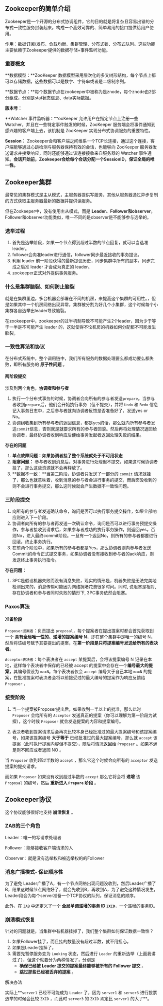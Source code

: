 ## Zookeeper的简单介绍

Zookeeper是一个开源的分布式协调组件，它的目的就是将复杂且容易出错的分布式一致性服务封装起来，构成一个高效可靠的、简单易用的接口提供给用户使用。

作用：数据订阅/发布、负载均衡、集群管理、分布式锁、分布式队列。这些功能主要依赖于Zookeeper提供的数据存储+事件监听功能。



### 重要概念

**数据模型：**ZooKeeper 数据模型采用层次化的多叉树形结构，每个节点上都可以存储数据，这些数据可以是数字、字符串或者是二级制序列。

**数据节点：**每个数据节点在zookeeper中被称为是znode，每个znode由2部分组成，分别是stat状态信息、data实际数据。

**版本号：**

**Watcher 事件监听器：**ooKeeper 允许用户在指定节点上注册一些 Watcher，并且在一些特定事件触发的时候，ZooKeeper 服务端会将事件通知到感兴趣的客户端上去，该机制是 ZooKeeper 实现分布式协调服务的重要特性。

**Session：** Zookeeper会和客户端之间维系一个TCP长连接，通过这个连接，客户端能够通过心跳检测与服务器保持有效的会话，也能够向 ZooKeeper 服务器发送请求并接受响应，同时还能够通过该连接接收来自服务器的 Watcher 事件通知。**会话开始前，Zookeeper会给每个会话分配一个SessionID，保证全局的唯一性。**



## Zookeeper集群

最常见的集群模式是主从模式，主服务器提供写服务，其他从服务器通过异步复制的方式获取主服务器最新的数据并提供读服务。

但在Zookeeper中，没有使用主从模式，而是 **Leader、Follower和observer**。 Follower和observer功能类似，唯一不同的是observer是不能够参与选举的。



### 选举过程

1. 首先是选举阶段，如果一个节点得到超过半数的节点回复，就可以当选准leader。
2. follower会向准leader进行通信，follower同步最近接收的事务提议。
3. 利用 leader 前一阶段获得的最新提议历史，同步集群中所有的副本。同步完成之后准 leader 才会成为真正的 leader。
4. zookeeper正式对外提供事务服务。



### 什么是集群脑裂、如何防止脑裂

就是在集群里边，多台机器会部署在不同的机房，来提高这个集群的可用性。，但是如果其中一个机房网络出现异常，集群被分割为好几个小集群，这个时候每个小集群各自选举出leader导致脑裂。



在zookeeper中，zookeeper的过半机制导致不可能产生2个leader，因为少于等于一半是不可能产生 leader 的，这就使得不论机房的机器如何分配都不可能发生脑裂。



### 一致性算法和协议

在分布式系统中，整个调用链中，我们所有服务的数据处理要么都成功要么都失败，即所有服务的 **原子性问题** 。

#### 两阶段提交

涉及到两个角色，**协调者和参与者**

1. 执行一个分布式事务的时候，协调者会向所有的参与者发送`prepare`。当参与者收到`prepare`后，他们会开始执行事务（但不提交），并将 `Undo` 和 `Redo` 信息记入事务日志中，之后参与者就向协调者反馈是否准备好了，发送yes or No。
2. 协调组收集到所有参与者的返回信息，都是yes的话，那么就向所有参与者发送`commit`信息，否则就是就要求所有的参与者回滚。然后再将处理情况返回给协调者，最终协调者收到响应后便给事务发起者返回处理失败的结果。

**存在的问题**

1. **单点故障问题：如果协调者挂了整个系统就处于不可用状态**
2. **阻塞问题：** 参与者收到消息后，对事务进行处理但不提交，如果这时候协调者挂了，那么这些资源就不会再释放了。
3. **数据不一致：**当第二阶段，协调者只发送了一部分的 `commit` 请求就挂了，那么也就意味着，收到消息的参与者会进行事务的提交，而后面没收到的则不会进行事务提交，那么这时候就会产生数据不一致性问题。



### 三阶段提交

1. 向所有的参与者发送确认命令，询问是否可以执行事务提交操作，如果全部响应则进入下一阶段。
2. 协调者向所有的参与者再发送一次确认命令，询问是否可以进行事务预提交操作，参与者接收到请求后，如果参与者成功的执行事务操作，则返回yes，否则No，进入最终commit阶段。一旦有一个返回No，则所有的参与者都要进行回滚，终止事务执行。
3. 在前两个阶段中，如果所有的参与者都是Yes，那么协调者则向参与者发送Commit的命令正式提交事务，如果协调者没有接收到参与者的ack响应，则发送终止事务执行指令。

**存在问题：**

1. 3PC是假设机器失败而没有消息失败，现实的情形是，机器失败是无法完美地检测出来的，消息传输可能因为网络拥堵花费很多时间。同时, 说阻塞是相对, 存在协调者和参与者同时失败的情形下, 3PC事务依然会阻塞。



### Paxos算法



#### 准备阶段

`Proposer提案者`：负责提出 `proposal`，每个提案者在提出提案时都会首先获取到一个 **具有全局唯一性的、递增的提案编号 N**，即在整个集群中是唯一的编号 N，然后将该编号赋予其要提出的提案，在**第一阶段是只将提案编号发送给所有的表决者**。

`Acceptor表决者`：每个表决者在 `accept` 某提案后，会将该提案编号 N 记录在本地，这样每个表决者中保存的已经被 accept 的提案中会存在一个**编号最大的提案**，其编号假设为 `maxN`。每个表决者仅会 `accept` 编号大于自己本地 `maxN` 的提案，在批准提案时表决者会将以前接受过的最大编号的提案作为响应反馈给 `Proposer` 。



### 接受阶段

1. 当一个提案被Proposer提出后，如果收到一半以上的批准，那么此时 `Proposer` 会给所有的 `Acceptor` 发送真正的提案（你可以理解为第一阶段为试探），这个时候 `Proposer` 就会发送提案的内容和提案编号。

2. 表决者收到提案请求后会再次比较本身已经批准过的最大提案编号和该提案编号，如果该提案编号 **大于等于** 已经批准过的最大提案编号，那么就 `accept` 该提案（此时执行提案内容但不提交），随后将情况返回给 `Proposer` 。如果不满足则不回应或者返回 NO 。

   

当 `Proposer` 收到超过半数的 `accept` ，那么它这个时候会向所有的 `acceptor` 发送提案的提交请求。

而如果 `Proposer` 如果没有收到超过半数的 `accept` 那么它将会将 **递增** 该 `Proposal` 的编号，然后 **重新进入 `Prepare` 阶段** 。



## Zookeeper协议

这个协议能够很好地支持 **崩溃恢复** 。

 

### ZAB的三个角色

Leader：唯一的写请求处理者

Follower：能够接收客户端请求的人

Observer：就是没有选举权和被选举权的的Follower



### 消息广播模式- 保证顺序性

为了避免 Leader广播了A，有一个节点网络出现问题没收到，然后Leader广播了B，结果这时候节点网络好了，就会先收到B，再收到A，为了避免这种情况发生，Leader段会为每个server准备一个TCP协议的队列，保证消息的顺序。

此外，在 `ZAB` 中还定义了一个 **全局单调递增的事务 ID `ZXID`**，一个递增的事务ID。



### 崩溃模式恢复

针对的问题就是，当集群中有机器挂掉了，我们整个集群如何保证数据一致性？

1. 如果Follower挂了，而且挂的数量没有超过半数，就不用担心。
2. 如果是Leader挂掉了，
3. 需要先暂停服务变为 `Looking` 状态，然后进行 `Leader` 的重新选举（上面我讲过了），但这个就要分为两种情况了，分别是 
   - **确保已经被 Leader 提交的提案最终能够被所有的 Follower 提交** 。
   -  **跳过那些已经被丢弃的提案** 。

解决办法

实际上**`server1` 已经不可能成为 `Leader` 了，因为 `server1` 和 `server3` 进行投票选举的时候会比较 `ZXID` ，而此时 `server3` 的 `ZXID` 肯定比 `server1` 的大了**。



